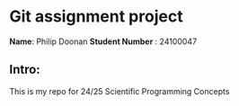 # Git assignment project

__Name__: Philip Doonan
__Student Number__ : 24100047

## Intro:
This is my repo for 24/25 Scientific Programming Concepts 
